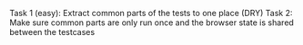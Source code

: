 Task 1 (easy): Extract common parts of the tests to one place (DRY)
Task 2: Make sure common parts are only run once and the browser state is shared between the testcases